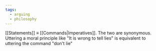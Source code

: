 ```yaml
---
tags:
  - arguing
  - philosophy
---
```

[[Statements]] $\equiv$ [[Commands|Imperatives]]. The two are synonymous.
Uttering a moral principle like "It is wrong to tell lies" is equivalent to uttering the command "don't lie"
